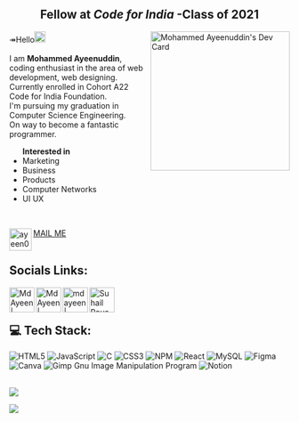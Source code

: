 

<h2 align="center" >Fellow at <b><i>Code for India</i></b> -Class of 2021 </h2>

<a href="https://app.daily.dev/mdayeen"><img src="https://api.daily.dev/devcards/acdadb9a0bcc4741ba5c33b2f311bfe8.png?r=4lx" width="250" align="right" alt="Mohammed Ayeenuddin's Dev Card"/></a>

<span>&#8608;</span>Hello<img src="https://user-images.githubusercontent.com/42378118/110234147-e3259600-7f4e-11eb-95be-0c4047144dea.gif" width="20"> <br> <br>I am <strong><span>Mohammed Ayeenuddin</span></strong>, coding enthusiast in the area of web development, web designing. <br>Currently enrolled in Cohort A22 Code for India Foundation.<br>I'm pursuing my graduation in Computer Science Engineering.<br>On way to become a fantastic programmer. <br><ul><strong>Interested in</strong> <li>Marketing</li> <li>Business</li> <li>Products</li> <li>Computer Networks</li><li>UI UX</li></ul> <br>

<a href="mailto:ayeen0410@gmail.com"><img align="left" src="https://user-images.githubusercontent.com/55620202/190897090-a29f60de-7167-4048-a693-fe932b5495a0.png" alt="ayeen0410@gmail.com" width="40px"/></a>
<a href="mailto:ayeen0410@gmail.com">MAIL ME</a>
<br><br>

## Socials Links:



<a href="https://www.linkedin.com/in/mdayeen/"><img align="left" src="https://user-images.githubusercontent.com/55620202/190896648-9317f082-f26c-49dd-b86b-dc4d18c1c549.png" alt="MdAyeen | LinkedIn" width="45px"/></a>
<a href="https://instagram.com/m.ayeen.u"><img align="left" src="https://user-images.githubusercontent.com/55620202/190896596-b3ecd686-5171-4b7b-a42b-3899e4c4d269.png" alt="MdAyeen | Instagram" width="45px"/></a>
<a href="https://medium.com/@mdayeen"><img align="left" src="https://user-images.githubusercontent.com/55620202/190896547-32be31b3-8df0-4f83-a419-e2304c0bb2b7.png" alt="mdayeen | Medium" width="45px"/></a>
<a href="https://twitter.com/mdayeen_w3"><img align="left" src="https://user-images.githubusercontent.com/55620202/190896684-d846b4e6-a34e-47ab-a28d-b0dc72a672c4.png" alt="Suhail Roushan | Twitter" width="45px"/></a>
<br><br>

## 💻 Tech Stack:

![HTML5](https://img.shields.io/badge/html5-%23E34F26.svg?style=for-the-badge&logo=html5&logoColor=white) ![JavaScript](https://img.shields.io/badge/javascript-%23323330.svg?style=for-the-badge&logo=javascript&logoColor=%23F7DF1E) ![C](https://img.shields.io/badge/c-%2300599C.svg?style=for-the-badge&logo=c&logoColor=white) ![CSS3](https://img.shields.io/badge/css3-%231572B6.svg?style=for-the-badge&logo=css3&logoColor=white) ![NPM](https://img.shields.io/badge/NPM-%23000000.svg?style=for-the-badge&logo=npm&logoColor=white) ![React](https://img.shields.io/badge/react-%2320232a.svg?style=for-the-badge&logo=react&logoColor=%2361DAFB) ![MySQL](https://img.shields.io/badge/mysql-%2300f.svg?style=for-the-badge&logo=mysql&logoColor=white)  ![Figma](https://img.shields.io/badge/figma-%23F24E1E.svg?style=for-the-badge&logo=figma&logoColor=white) ![Canva](https://img.shields.io/badge/Canva-%2300C4CC.svg?style=for-the-badge&logo=Canva&logoColor=white) ![Gimp Gnu Image Manipulation Program](https://img.shields.io/badge/Gimp-657D8B?style=for-the-badge&logo=gimp&logoColor=FFFFFF) ![Notion](https://img.shields.io/badge/Notion-%23000000.svg?style=for-the-badge&logo=notion&logoColor=white)
<br><br>


![](https://github-readme-stats.vercel.app/api/top-langs/?username=mdayeen&theme=dark&hide_border=false&include_all_commits=false&count_private=false&layout=compact)



[![](https://visitcount.itsvg.in/api?id=mdayeen&icon=5&color=5) ](https://visitcount.itsvg.in)
